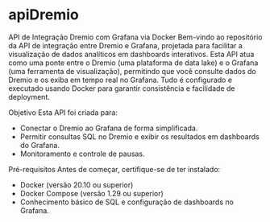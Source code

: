 # apiDremio
API de Integração Dremio com Grafana via Docker
Bem-vindo ao repositório da API de integração entre Dremio e Grafana, projetada para facilitar a visualização de dados analíticos em dashboards interativos. Esta API atua como uma ponte entre o Dremio (uma plataforma de data lake) e o Grafana (uma ferramenta de visualização), permitindo que você consulte dados do Dremio e os exiba em tempo real no Grafana. Tudo é configurado e executado usando Docker para garantir consistência e facilidade de deployment.

Objetivo
Esta API foi criada para:

- Conectar o Dremio ao Grafana de forma simplificada.
- Permitir consultas SQL no Dremio e exibir os resultados em dashboards do Grafana.
- Monitoramento e controle de pausas.

Pré-requisitos
Antes de começar, certifique-se de ter instalado:

- Docker (versão 20.10 ou superior)
- Docker Compose (versão 1.29 ou superior)
- Conhecimento básico de SQL e configuração de dashboards no Grafana.
